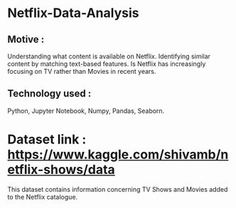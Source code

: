 # Netflix-Data-Analysis

## Motive :

Understanding what content is available on Netflix.
Identifying similar content by matching text-based features.
Is Netflix has increasingly focusing on TV rather than Movies in recent years.

## Technology used :
Python, Jupyter Notebook, Numpy, Pandas, Seaborn.

# Dataset link : https://www.kaggle.com/shivamb/netflix-shows/data
This dataset contains information concerning TV Shows and Movies added to the Netflix catalogue.
